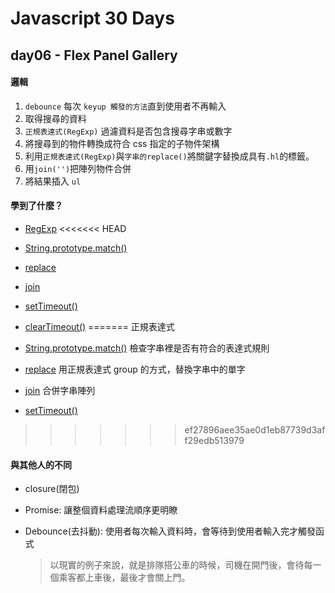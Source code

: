 # Javascript 30 Days

## day06 - Flex Panel Gallery

#### 邏輯

1. `debounce` 每次 `keyup 觸發的方法`直到使用者不再輸入
2. 取得搜尋的資料
3. `正規表達式(RegExp)` 過濾資料是否包含搜尋字串或數字
4. 將搜尋到的物件轉換成符合 css 指定的子物件架構
5. 利用`正規表達式(RegExp)`與`字串的replace()`將關鍵字替換成具有`.hl`的標籤。
6. 用`join('')`把陣列物件合併
7. 將結果插入 `ul`

#### 學到了什麼？

- [RegExp](https://developer.mozilla.org/zh-TW/docs/Web/JavaScript/Reference/Global_Objects/RegExp)
<<<<<<< HEAD

- [String.prototype.match()](https://developer.mozilla.org/zh-TW/docs/Web/JavaScript/Reference/Global_Objects/String/match)

- [replace](https://developer.mozilla.org/zh-TW/docs/Web/JavaScript/Reference/Global_Objects/String/replace)

- [join](https://developer.mozilla.org/zh-TW/docs/Web/JavaScript/Reference/Global_Objects/Array/join)

- [setTimeout()](https://developer.mozilla.org/en-US/docs/Web/API/setTimeout)

- [clearTimeout()](https://developer.mozilla.org/en-US/docs/Web/API/clearTimeout)
=======
  正規表達式
- [String.prototype.match()](https://developer.mozilla.org/zh-TW/docs/Web/JavaScript/Reference/Global_Objects/String/match)
  檢查字串裡是否有符合的表達式規則

- [replace](https://developer.mozilla.org/zh-TW/docs/Web/JavaScript/Reference/Global_Objects/String/replace)
  用正規表達式 group 的方式，替換字串中的單字

- [join](https://developer.mozilla.org/zh-TW/docs/Web/JavaScript/Reference/Global_Objects/Array/join)
  合併字串陣列

- [setTimeout()]()
>>>>>>> ef27896aee35ae0d1eb87739d3aff29edb513979

#### 與其他人的不同

- closure(閉包)

- Promise: 讓整個資料處理流順序更明瞭

- Debounce(去抖動): 使用者每次輸入資料時，會等待到使用者輸入完才觸發函式
  > 以現實的例子來說，就是排隊搭公車的時候，司機在開門後，會待每一個乘客都上車後，最後才會關上門。
